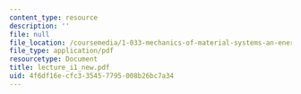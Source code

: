 ```yaml
---
content_type: resource
description: ''
file: null
file_location: /coursemedia/1-033-mechanics-of-material-systems-an-energy-approach-fall-2003/4f6df16ecfc335457795008b26bc7a34_lecture_i1_new.pdf
file_type: application/pdf
resourcetype: Document
title: lecture_i1_new.pdf
uid: 4f6df16e-cfc3-3545-7795-008b26bc7a34
---
```

